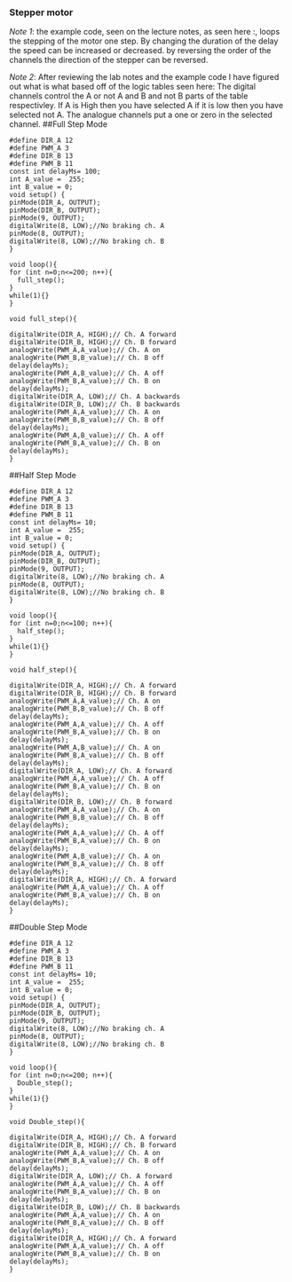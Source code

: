 ### Stepper motor
*Note 1*: the example code, seen on the lecture notes, as seen here :, loops the stepping of the motor one step. By changing the duration of the delay the speed can be increased or decreased. by reversing the order of the channels the direction of the stepper can be reversed.

*Note 2*: After reviewing the lab notes and the example code I have figured out what is what based off of the logic tables seen here: The digital channels control the A or not A and B and not B parts of the table respectivley. If A is High then you have selected A if it is low then you have selected not A. The analogue channels put a one or zero in the selected channel.
##Full Step Mode
```arduino
#define DIR_A 12
#define PWM_A 3
#define DIR_B 13
#define PWM_B 11
const int delayMs= 100;
int A_value =  255;
int B_value = 0;
void setup() {
pinMode(DIR_A, OUTPUT);
pinMode(DIR_B, OUTPUT);
pinMode(9, OUTPUT); 
digitalWrite(8, LOW);//No braking ch. A
pinMode(8, OUTPUT); 
digitalWrite(8, LOW);//No braking ch. B
}

void loop(){
for (int n=0;n<=200; n++){
  full_step();
}
while(1){}
}

void full_step(){

digitalWrite(DIR_A, HIGH);// Ch. A forward
digitalWrite(DIR_B, HIGH);// Ch. B forward
analogWrite(PWM_A,A_value);// Ch. A on
analogWrite(PWM_B,B_value);// Ch. B off
delay(delayMs);
analogWrite(PWM_A,B_value);// Ch. A off
analogWrite(PWM_B,A_value);// Ch. B on
delay(delayMs);
digitalWrite(DIR_A, LOW);// Ch. A backwards
digitalWrite(DIR_B, LOW);// Ch. B backwards
analogWrite(PWM_A,A_value);// Ch. A on
analogWrite(PWM_B,B_value);// Ch. B off
delay(delayMs);
analogWrite(PWM_A,B_value);// Ch. A off
analogWrite(PWM_B,A_value);// Ch. B on
delay(delayMs); 
}
```
##Half Step Mode
```arduino
#define DIR_A 12
#define PWM_A 3
#define DIR_B 13
#define PWM_B 11
const int delayMs= 10;
int A_value =  255;
int B_value = 0;
void setup() {
pinMode(DIR_A, OUTPUT);
pinMode(DIR_B, OUTPUT);
pinMode(9, OUTPUT); 
digitalWrite(8, LOW);//No braking ch. A
pinMode(8, OUTPUT); 
digitalWrite(8, LOW);//No braking ch. B
}

void loop(){
for (int n=0;n<=100; n++){
  half_step();
}
while(1){}
}

void half_step(){

digitalWrite(DIR_A, HIGH);// Ch. A forward
digitalWrite(DIR_B, HIGH);// Ch. B forward
analogWrite(PWM_A,A_value);// Ch. A on
analogWrite(PWM_B,B_value);// Ch. B off
delay(delayMs);
analogWrite(PWM_A,A_value);// Ch. A off
analogWrite(PWM_B,A_value);// Ch. B on
delay(delayMs);
analogWrite(PWM_A,B_value);// Ch. A on
analogWrite(PWM_B,A_value);// Ch. B off
delay(delayMs);
digitalWrite(DIR_A, LOW);// Ch. A forward
analogWrite(PWM_A,A_value);// Ch. A off
analogWrite(PWM_B,A_value);// Ch. B on
delay(delayMs);
digitalWrite(DIR_B, LOW);// Ch. B forward
analogWrite(PWM_A,A_value);// Ch. A on
analogWrite(PWM_B,B_value);// Ch. B off
delay(delayMs);
analogWrite(PWM_A,A_value);// Ch. A off
analogWrite(PWM_B,A_value);// Ch. B on
delay(delayMs);
analogWrite(PWM_A,B_value);// Ch. A on
analogWrite(PWM_B,A_value);// Ch. B off
delay(delayMs);
digitalWrite(DIR_A, HIGH);// Ch. A forward
analogWrite(PWM_A,A_value);// Ch. A off
analogWrite(PWM_B,A_value);// Ch. B on
delay(delayMs); 
}
```
##Double Step Mode
```arduino
#define DIR_A 12
#define PWM_A 3
#define DIR_B 13
#define PWM_B 11
const int delayMs= 10;
int A_value =  255;
int B_value = 0;
void setup() {
pinMode(DIR_A, OUTPUT);
pinMode(DIR_B, OUTPUT);
pinMode(9, OUTPUT); 
digitalWrite(8, LOW);//No braking ch. A
pinMode(8, OUTPUT); 
digitalWrite(8, LOW);//No braking ch. B
}

void loop(){
for (int n=0;n<=200; n++){
  Double_step();
}
while(1){}
}

void Double_step(){

digitalWrite(DIR_A, HIGH);// Ch. A forward
digitalWrite(DIR_B, HIGH);// Ch. B forward
analogWrite(PWM_A,A_value);// Ch. A on
analogWrite(PWM_B,A_value);// Ch. B off
delay(delayMs);
digitalWrite(DIR_A, LOW);// Ch. A forward
analogWrite(PWM_A,A_value);// Ch. A off
analogWrite(PWM_B,A_value);// Ch. B on
delay(delayMs);
digitalWrite(DIR_B, LOW);// Ch. B backwards
analogWrite(PWM_A,A_value);// Ch. A on
analogWrite(PWM_B,A_value);// Ch. B off
delay(delayMs);
digitalWrite(DIR_A, HIGH);// Ch. A forward
analogWrite(PWM_A,A_value);// Ch. A off
analogWrite(PWM_B,A_value);// Ch. B on
delay(delayMs); 
}
```

